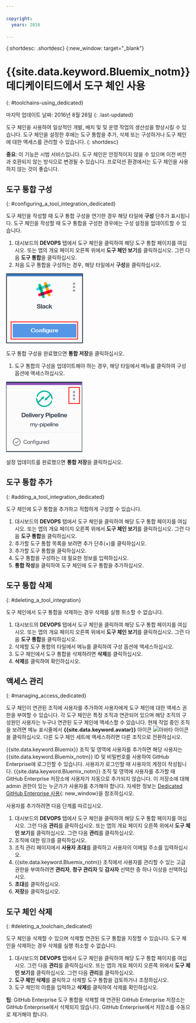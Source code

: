 ```yaml
---

copyright:
  years: 2016

---
```


{:shortdesc: .shortdesc}
{:new_window: target="_blank"}

# {{site.data.keyword.Bluemix_notm}} 데디케이티드에서 도구 체인 사용
{: #toolchains-using_dedicated}

마지막 업데이트 날짜: 2016년 8월 26일
{: .last-updated}

도구 체인을 사용하여 일상적인 개발, 배치 및 및 운영 작업의 생산성을 향상시킬 수 있습니다. 도구 체인을 설정한 후에는 도구 통합을 추가, 삭제 또는 구성하거나 도구 체인에 대한 액세스를 관리할 수 있습니다.
{: shortdesc}

**중요**: 이 기능은 시범 서비스입니다. 도구 체인은 안정적이지 않을 수 있으며 이전 버전과 호환되지 않는 방식으로 변경될 수 있습니다. 프로덕션 환경에서는 도구 체인을 사용하지 않는 것이 좋습니다.   

## 도구 통합 구성
{: #configuring_a_tool_integration_dedicated}

도구 체인을 작성할 때 도구 통합 구성을 연기한 경우 해당 타일에 **구성** 단추가 표시됩니다. 도구 체인을 작성할 때 도구 통합을 구성한 경우에는 구성 설정을 업데이트할 수 있습니다. 

1. 대시보드의 **DEVOPS** 탭에서 도구 체인을 클릭하여 해당 도구 통합 페이지를 여십시오. 또는 앱의 개요 페이지 오른쪽 위에서 **도구 체인 보기**를 클릭하십시오. 그런 다음 **도구 통합**을 클릭하십시오. 
1. 처음 도구 통합을 구성하는 경우, 해당 타일에서 **구성**을 클릭하십시오. 

  ![구성 단추](images/toolchain_tile_configure.png)

 도구 통합 구성을 완료했으면 **통합 저장**을 클릭하십시오. 
 
1. 도구 통합의 구성을 업데이트해야 하는 경우, 해당 타일에서 메뉴를 클릭하여 구성 옵션에 액세스하십시오. 

  ![구성 메뉴](images/toolchain_tile_menu.png)
 
 설정 업데이트를 완료했으면 **통합 저장**을 클릭하십시오. 

## 도구 통합 추가
{: #adding_a_tool_integration_dedicated}

도구 체인에 도구 통합을 추가하고 적합하게 구성할 수 있습니다. 

1. 대시보드의 **DEVOPS** 탭에서 도구 체인을 클릭하여 해당 도구 통합 페이지를 여십시오. 또는 앱의 개요 페이지 오른쪽 위에서 **도구 체인 보기**를 클릭하십시오. 그런 다음 **도구 통합**을 클릭하십시오. 
1. 추가할 도구 통합 목록을 보려면 추가 단추(+)를 클릭하십시오. 
1. 추가할 도구 통합을 클릭하십시오. 
1. 도구 통합을 구성하는 데 필요한 정보를 입력하십시오.  
1. **통합 작성**을 클릭하여 도구 체인에 도구 통합을 추가하십시오. 

## 도구 통합 삭제
{: #deleting_a_tool_integration}

도구 체인에서 도구 통합을 삭제하는 경우 삭제를 실행 취소할 수 없습니다.  

1. 대시보드의 **DEVOPS** 탭에서 도구 체인을 클릭하여 해당 도구 통합 페이지를 여십시오. 또는 앱의 개요 페이지 오른쪽 위에서 **도구 체인 보기**를 클릭하십시오. 그런 다음 **도구 통합**을 클릭하십시오. 
1. 삭제할 도구 통합의 타일에서 메뉴를 클릭하여 구성 옵션에 액세스하십시오. 
1. 도구 체인에서 도구 통합을 삭제하려면 **삭제**를 클릭하십시오. 
1. **삭제**를 클릭하여 확인하십시오.  

## 액세스 관리
{: #managing_access_dedicated}

도구 체인이 연관된 조직에 사용자를 추가하여 사용자에게 도구 체인에 대한 액세스 권한을 부여할 수 있습니다. 각 도구 체인은 특정 조직과 연관되어 있으며 해당 조직의 구성원인 사용자는 누구나 연관된 도구 체인에 액세스할 수 있습니다. 현재 작업 중인 조직을 보려면 메뉴 표시줄에서 **{{site.data.keyword.avatar}}** 아이콘 ![아바타 아이콘](../icons/i-avatar-icon.svg)을 클릭하십시오. 다른 도구 체인 세트에 액세스하려면 다른 조직으로 전환하십시오. 

{{site.data.keyword.Bluemix}} 조직 및 영역에 사용자를 추가하면 해당 사용자는 {{site.data.keyword.Bluemix_notm}} ID 및 비밀번호를 사용하여 GitHub Enterprise에 로그인할 수 있습니다. 사용자가 로그인할 때 사용자의 계정이 작성됩니다. {{site.data.keyword.Bluemix_notm}} 조직 및 영역에 사용자를 추가할 때 GitHub Enterprise 저장소에 사용자가 자동으로 추가되지 않습니다. 이 저장소에 대해 admin 권한이 있는 누군가가 사용자를 추가해야 합니다. 자세한 정보는 [Dedicated GitHub Enterprise 사용](../services/ghededicated/index.html){: new_window}을 참조하십시오. 

사용자를 추가하려면 다음 단계를 따르십시오. 

1. 대시보드의 **DEVOPS** 탭에서 도구 체인을 클릭하여 해당 도구 통합 페이지를 여십시오. 그런 다음 **관리**를 클릭하십시오. 또는 앱의 개요 페이지 오른쪽 위에서 **도구 체인 보기**를 클릭하십시오. 그런 다음 **관리**를 클릭하십시오.   
1. 조직에 대한 링크를 클릭하십시오.  
1. 조직 관리 페이지에서 **사용자 초대**를 클릭하고 사용자의 이메일 주소를 입력하십시오. 
1. {{site.data.keyword.Bluemix_notm}} 조직에서 사용자를 관리할 수 있는 고급 권한을 부여하려면 **관리자**, **청구 관리자** 및 **감사자** 선택란 중 하나 이상을 선택하십시오. 
1. **초대**를 클릭하십시오. 
1. **저장**을 클릭하십시오. 

## 도구 체인 삭제
{: #deleting_a_toolchain_dedicated}

도구 체인을 삭제할 수 있으며 삭제할 연관된 도구 통합을 지정할 수 있습니다. 도구 체인을 삭제하는 경우 삭제를 실행 취소할 수 없습니다. 

1. 대시보드의 **DEVOPS** 탭에서 도구 체인을 클릭하여 해당 도구 통합 페이지를 여십시오. 그런 다음 **관리**를 클릭하십시오. 또는 앱의 개요 페이지 오른쪽 위에서 **도구 체인 보기**를 클릭하십시오. 그런 다음 **관리**를 클릭하십시오. 
1. **도구 체인 삭제**를 클릭하고 삭제할 도구 통합을 검토하거나 조정하십시오. 
1. 도구 체인의 이름을 입력하고 **삭제**를 클릭하여 삭제를 확인하십시오. 

 **팁**: GitHub Enterprise 도구 통합을 삭제할 때 연관된 GitHub Enterprise 저장소는 GitHub Enterprise에서 삭제되지 않습니다. GitHub Enterprise에서 저장소를 수동으로 제거해야 합니다. 
